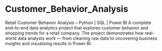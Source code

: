 # Customer_Behavior_Analysis
Retail Customer Behavior Analysis – Python | SQL | Power BI  A complete end-to-end data analytics project that explores customer behavior and shopping trends for a retail company. The project demonstrates how real-world data analysts work — from cleaning raw data to uncovering business insights and visualizing results in Power BI.
